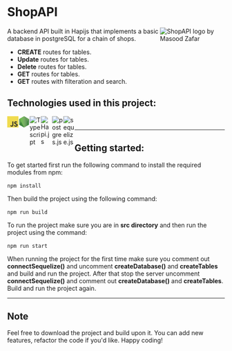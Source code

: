 # ShopAPI 

<img src="https://cdn-icons-png.flaticon.com/512/3094/3094456.png" align="right"
     alt="ShopAPI  logo by Masood Zafar" width="150" height="120">

A backend API built in Hapijs that implements a basic database in postgreSQL for a chain of shops.

* **CREATE** routes for tables.
* **Update** routes for tables.
* **Delete** routes for tables.
* **GET** routes for tables.
* **GET** routes with filteration and search.

## Technologies used in this project:

<img align="left" alt="JavaScript" width="26px" src="https://raw.githubusercontent.com/github/explore/80688e429a7d4ef2fca1e82350fe8e3517d3494d/topics/javascript/javascript.png" />
<img align="left" alt="Node.js" width="26px" src="https://raw.githubusercontent.com/github/explore/80688e429a7d4ef2fca1e82350fe8e3517d3494d/topics/nodejs/nodejs.png" />
<img src="./gitResources/5.png" img align="left" alt="Typescript" width="26px">
<img src="./gitResources/2.png" img align="left" alt="Hapi.js" width="26px">
<img src="./gitResources/3.png" img align="left" alt="postgres.js" width="26px">
<img src="./gitResources/4.png" img align="left" alt="sequelize.js" width="26px">


<br />

---

## Getting started:

To get started first run the following command to install the required modules from npm: 

```shell
npm install
```
Then build the project using the following command:

```shell
npm run build
```

To run the project make sure you are in **src directory** and then run the project using the command:

```shell
npm run start
```

When running the project for the first time make sure you comment out **connectSequelize()** and uncomment **createDatabase()** and **createTables** 
and build and run the project. After that stop the server uncomment **connectSequelize()** and comment out **createDatabase()** and **createTables**. 
Build and run the project again.

---

## Note

Feel free to download the project and build upon it. You can add
new features, refactor the code if you'd like. Happy coding!
